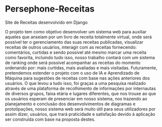 # Persephone-Receitas
Site de Receitas desenvolvido em Django

O projeto tem como objetivo desenvolver um sistema web para auxiliar aqueles que anseiam por um livro de receita totalmente virtual, onde será possível ter o gerenciamento das suas receitas publicadas, visualizar receitas de outros usuários, interagir com as receitas fornecendo: comentários, curtidas e sendo possível até mesmo marcar uma receita como favorita, incluindo tudo isso, nosso trabalho contará com um sistema de ranking onde será possível acompanhar as receitas do momento ordenando por: mais curtidas, mais avaliadas e mais visitadas. Futuramente, pretendemos estender o projeto com o uso de IA e Aprendizado de Máquina para sugestões de receitas com base nas ações anteriores dos usuários. O que levou a tudo isso, foi graças a uma pesquisa realizado através de uma plataforma de recolhimento de informações por internautas de diversos grupos, faixa etária e lugares diferentes, que nos trouxe ao que os usuários esperam de presenciar em nosso sistema, nos trazendo ao planejamento e conclusão dos desenvolvimentos de diagramas e prototipações, nosso sistema web será muito útil para seus utilizadores por assim dizer, usuários, que trará praticidade e satisfação devido à aplicação ser construída com base na proposta destes.
